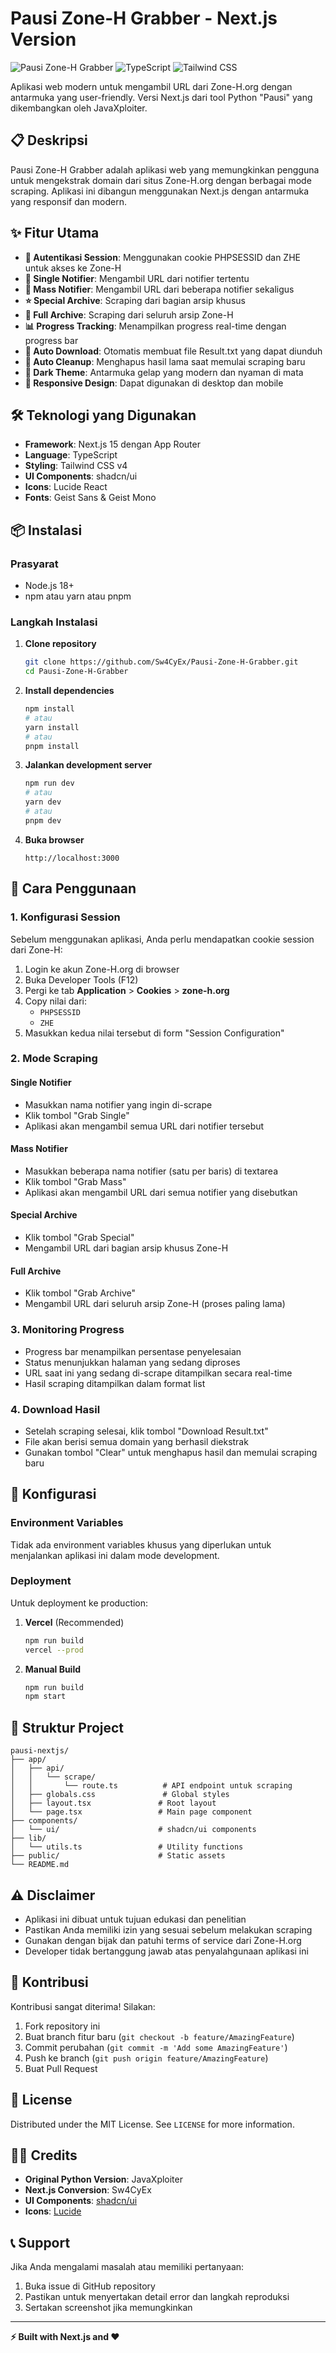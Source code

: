 # Pausi Zone-H Grabber - Next.js Version

![Pausi Zone-H Grabber](https://img.shields.io/badge/Next.js-15-black?style=for-the-badge&logo=next.js)
![TypeScript](https://img.shields.io/badge/TypeScript-5-blue?style=for-the-badge&logo=typescript)
![Tailwind CSS](https://img.shields.io/badge/Tailwind_CSS-4-38B2AC?style=for-the-badge&logo=tailwind-css)

Aplikasi web modern untuk mengambil URL dari Zone-H.org dengan antarmuka yang user-friendly. Versi Next.js dari tool Python "Pausi" yang dikembangkan oleh JavaXploiter.

## 📋 Deskripsi

Pausi Zone-H Grabber adalah aplikasi web yang memungkinkan pengguna untuk mengekstrak domain dari situs Zone-H.org dengan berbagai mode scraping. Aplikasi ini dibangun menggunakan Next.js dengan antarmuka yang responsif dan modern.

## ✨ Fitur Utama

- **🔐 Autentikasi Session**: Menggunakan cookie PHPSESSID dan ZHE untuk akses ke Zone-H
- **👤 Single Notifier**: Mengambil URL dari notifier tertentu
- **👥 Mass Notifier**: Mengambil URL dari beberapa notifier sekaligus
- **⭐ Special Archive**: Scraping dari bagian arsip khusus
- **📁 Full Archive**: Scraping dari seluruh arsip Zone-H
- **📊 Progress Tracking**: Menampilkan progress real-time dengan progress bar
- **💾 Auto Download**: Otomatis membuat file Result.txt yang dapat diunduh
- **🧹 Auto Cleanup**: Menghapus hasil lama saat memulai scraping baru
- **🎨 Dark Theme**: Antarmuka gelap yang modern dan nyaman di mata
- **📱 Responsive Design**: Dapat digunakan di desktop dan mobile

## 🛠️ Teknologi yang Digunakan

- **Framework**: Next.js 15 dengan App Router
- **Language**: TypeScript
- **Styling**: Tailwind CSS v4
- **UI Components**: shadcn/ui
- **Icons**: Lucide React
- **Fonts**: Geist Sans & Geist Mono

## 📦 Instalasi

### Prasyarat

- Node.js 18+ 
- npm atau yarn atau pnpm

### Langkah Instalasi

1. **Clone repository**
   ```bash
   git clone https://github.com/Sw4CyEx/Pausi-Zone-H-Grabber.git
   cd Pausi-Zone-H-Grabber
   ```

2. **Install dependencies**
   ```bash
   npm install
   # atau
   yarn install
   # atau
   pnpm install
   ```

3. **Jalankan development server**
   ```bash
   npm run dev
   # atau
   yarn dev
   # atau
   pnpm dev
   ```

4. **Buka browser**
   ```
   http://localhost:3000
   ```

## 🚀 Cara Penggunaan

### 1. Konfigurasi Session

Sebelum menggunakan aplikasi, Anda perlu mendapatkan cookie session dari Zone-H:

1. Login ke akun Zone-H.org di browser
2. Buka Developer Tools (F12)
3. Pergi ke tab **Application** > **Cookies** > **zone-h.org**
4. Copy nilai dari:
   - `PHPSESSID`
   - `ZHE`
5. Masukkan kedua nilai tersebut di form "Session Configuration"

### 2. Mode Scraping

#### Single Notifier
- Masukkan nama notifier yang ingin di-scrape
- Klik tombol "Grab Single"
- Aplikasi akan mengambil semua URL dari notifier tersebut

#### Mass Notifier
- Masukkan beberapa nama notifier (satu per baris) di textarea
- Klik tombol "Grab Mass"
- Aplikasi akan mengambil URL dari semua notifier yang disebutkan

#### Special Archive
- Klik tombol "Grab Special"
- Mengambil URL dari bagian arsip khusus Zone-H

#### Full Archive
- Klik tombol "Grab Archive"
- Mengambil URL dari seluruh arsip Zone-H (proses paling lama)

### 3. Monitoring Progress

- Progress bar menampilkan persentase penyelesaian
- Status menunjukkan halaman yang sedang diproses
- URL saat ini yang sedang di-scrape ditampilkan secara real-time
- Hasil scraping ditampilkan dalam format list

### 4. Download Hasil

- Setelah scraping selesai, klik tombol "Download Result.txt"
- File akan berisi semua domain yang berhasil diekstrak
- Gunakan tombol "Clear" untuk menghapus hasil dan memulai scraping baru

## 🔧 Konfigurasi

### Environment Variables

Tidak ada environment variables khusus yang diperlukan untuk menjalankan aplikasi ini dalam mode development.

### Deployment

Untuk deployment ke production:

1. **Vercel** (Recommended)
   ```bash
   npm run build
   vercel --prod
   ```

2. **Manual Build**
   ```bash
   npm run build
   npm start
   ```

## 📁 Struktur Project

```
pausi-nextjs/
├── app/
│   ├── api/
│   │   └── scrape/
│   │       └── route.ts          # API endpoint untuk scraping
│   ├── globals.css               # Global styles
│   ├── layout.tsx               # Root layout
│   └── page.tsx                 # Main page component
├── components/
│   └── ui/                      # shadcn/ui components
├── lib/
│   └── utils.ts                 # Utility functions
├── public/                      # Static assets
└── README.md
```

## ⚠️ Disclaimer

- Aplikasi ini dibuat untuk tujuan edukasi dan penelitian
- Pastikan Anda memiliki izin yang sesuai sebelum melakukan scraping
- Gunakan dengan bijak dan patuhi terms of service dari Zone-H.org
- Developer tidak bertanggung jawab atas penyalahgunaan aplikasi ini

## 🤝 Kontribusi

Kontribusi sangat diterima! Silakan:

1. Fork repository ini
2. Buat branch fitur baru (`git checkout -b feature/AmazingFeature`)
3. Commit perubahan (`git commit -m 'Add some AmazingFeature'`)
4. Push ke branch (`git push origin feature/AmazingFeature`)
5. Buat Pull Request

## 📝 License

Distributed under the MIT License. See `LICENSE` for more information.

## 👨‍💻 Credits

- **Original Python Version**: JavaXploiter
- **Next.js Conversion**: Sw4CyEx
- **UI Components**: [shadcn/ui](https://ui.shadcn.com/)
- **Icons**: [Lucide](https://lucide.dev/)

## 📞 Support

Jika Anda mengalami masalah atau memiliki pertanyaan:

1. Buka issue di GitHub repository
2. Pastikan untuk menyertakan detail error dan langkah reproduksi
3. Sertakan screenshot jika memungkinkan

---

**⚡ Built with Next.js and ❤️**
